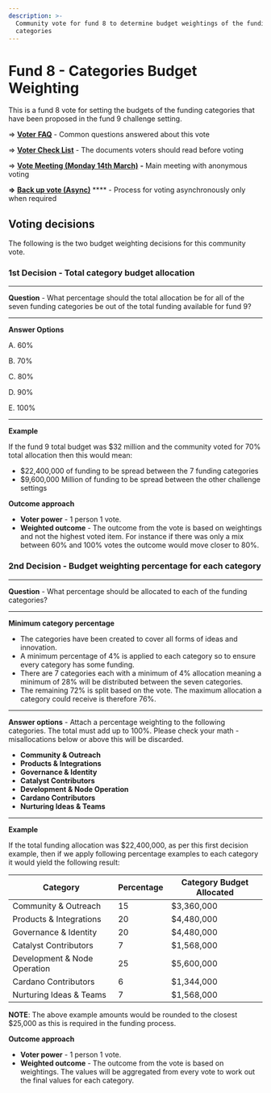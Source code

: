 ```yaml
---
description: >-
  Community vote for fund 8 to determine budget weightings of the funding
  categories
---
```


# Fund 8 - Categories Budget Weighting

This is a fund 8 vote for setting the budgets of the funding categories that have been proposed in the fund 9 challenge setting.



\=> [**Voter** **FAQ**](voter-faq.md) - Common questions answered about this vote

\=> [**Voter Check List**](voter-check-list.md) - The documents voters should read before voting

\=> [**Vote Meeting (Monday 14th March)**](vote-meeting-monday-14th-march.md) **-** Main meeting with anonymous voting

**=>** [**Back up vote (Async)**](back-up-vote-async.md) **** - Process for voting asynchronously only when required



## Voting decisions

The following is the two budget weighting decisions for this community vote.



### **1st Decision - Total category budget allocation**

****

**Question** - What percentage should the total allocation be for all of the seven funding categories be out of the total funding available for fund 9?

****

**Answer Options**

A. 60%

B. 70%

C. 80%

D. 90%

E. 100%

****

**Example**

If the fund 9 total budget was $32 million and the community voted for 70% total allocation then this would mean:

* $22,400,000 of funding to be spread between the 7 funding categories
* $9,600,000 Million of funding to be spread between the other challenge settings



**Outcome approach**

* **Voter power** - 1 person 1 vote.
* **Weighted outcome** - The outcome from the vote is based on weightings and not the highest voted item. For instance if there was only a mix between 60% and 100% votes the outcome would move closer to 80%.



### 2nd Decision - Budget weighting percentage for each category

****

**Question** - What percentage should be allocated to each of the funding categories?

****

**Minimum category percentage**

* The categories have been created to cover all forms of ideas and innovation.
* A minimum percentage of 4% is applied to each category so to ensure every category has some funding.
* There are 7 categories each with a minimum of 4% allocation meaning a minimum of 28% will be distributed between the seven categories.
* The remaining 72% is split based on the vote. The maximum allocation a category could receive is therefore 76%.

****

**Answer options** - Attach a percentage weighting to the following categories. The total must add up to 100%. Please check your math - misallocations below or above this will be discarded.

* **Community & Outreach**
* **Products & Integrations**
* **Governance & Identity**
* **Catalyst Contributors**
* **Development & Node Operation**
* **Cardano Contributors**
* **Nurturing Ideas & Teams**

****

**Example**

If the total funding allocation was $22,400,000, as per this first decision example, then if we apply following percentage examples to each category it would yield the following result:

| Category                     | Percentage | Category Budget Allocated |
| ---------------------------- | ---------- | ------------------------- |
| Community & Outreach         | 15         | $3,360,000                |
| Products & Integrations      | 20         | $4,480,000                |
| Governance & Identity        | 20         | $4,480,000                |
| Catalyst Contributors        | 7          | $1,568,000                |
| Development & Node Operation | 25         | $5,600,000                |
| Cardano Contributors         | 6          | $1,344,000                |
| Nurturing Ideas & Teams      | 7          | $1,568,000                |

**NOTE**: The above example amounts would be rounded to the closest $25,000 as this is required in the funding process.



**Outcome approach**

* **Voter power** - 1 person 1 vote.
* **Weighted outcome** - The outcome from the vote is based on weightings. The values will be aggregated from every vote to work out the final values for each category.
